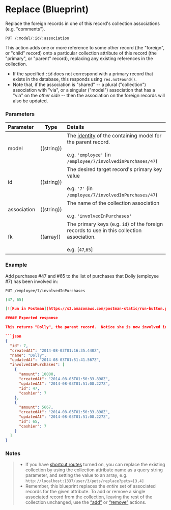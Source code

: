 # Replace (Blueprint)

Replace the foreign records in one of this record's collection associations (e.g. "comments").

```
PUT /:model/:id/:association
```

This action adds one or more reference to some other record (the "foreign", or "child" record) onto a particular collection attribute of this record (the "primary", or "parent" record), replacing any existing references in the collection.

+ If the specified `:id` does not correspond with a primary record that exists in the database, this responds using `res.notFound()`.
+ Note that, if the association is "shared" -- a plural ("collection") association with "via", or a singular ("model") association that has a "via" on the _other side_ -- then the association on the foreign records will also be updated.


### Parameters

 Parameter                          | Type                                    | Details
:-----------------------------------| --------------------------------------- |:---------------------------------
 model          | ((string))   | The [identity](http://sailsjs.com/documentation/concepts/models-and-orm/model-settings#?identity) of the containing model for the parent record.<br/><br/>e.g. `'employee'` (in `/employee/7/involvedinPurchases/47`)
 id                | ((string))    | The desired target record's primary key value<br/><br/>e.g. `'7'` (in `/employee/7/involvedInPurchases/47`)
 association       | ((string))                             | The name of the collection association<br/><br/>e.g. `'involvedInPurchases'`
 fk | ((array))    | The primary keys (e.g. `id`) of the foreign records to use in this collection association.<br/><br/>e.g. [`47`,`65`]


### Example

Add purchases #47 and #65 to the list of purchases that Dolly (employee #7) has been involved in:

`PUT /employee/7/involvedInPurchases`

```json
[47, 65]

[![Run in Postman](https://s3.amazonaws.com/postman-static/run-button.png)](https://www.getpostman.com/run-collection/96217d0d747e536e49a4)

##### Expected response

This returns "Dolly", the parent record.  Notice she is now involved in purchases #47 and #65:

```json
{
  "id": 7,
  "createdAt": "2014-08-03T01:16:35.440Z",
  "name": "Dolly",
  "updatedAt": "2014-08-03T01:51:41.567Z",
  "involvedInPurchases": [
    {
      "amount": 10000,
      "createdAt": "2014-08-03T01:50:33.898Z",
      "updatedAt": "2014-08-03T01:51:08.227Z",
      "id": 47,
      "cashier": 7
    },
    {
      "amount": 5667,
      "createdAt": "2014-08-03T01:50:33.898Z",
      "updatedAt": "2014-08-03T01:51:08.227Z",
      "id": 65,
      "cashier": 7
    }
  ]
}
```

### Notes

> + If you have [shortcut routes](http://sailsjs.com/documentation/concepts/blueprints/blueprint-routes) turned on, you can replace the existing collection by using the collection attribute name as a query string parameter, and setting the value to an array, e.g. `http://localhost:1337/user/3/pets/replace?pets=[3,4]`
> + Remember, this blueprint replaces the _entire_ set of associated records for the given attribute.  To add or remove a single associated record from the collection, leaving the rest of the collection unchanged, use the [&ldquo;add&rdquo;](http://sailsjs.com/documentation/reference/blueprint-api/add-to) or [&ldquo;remove&rdquo;](http://sailsjs.com/documentation/reference/blueprint-api/remove-from) actions.


<docmeta name="displayName" value="replace">
<docmeta name="pageType" value="endpoint">
